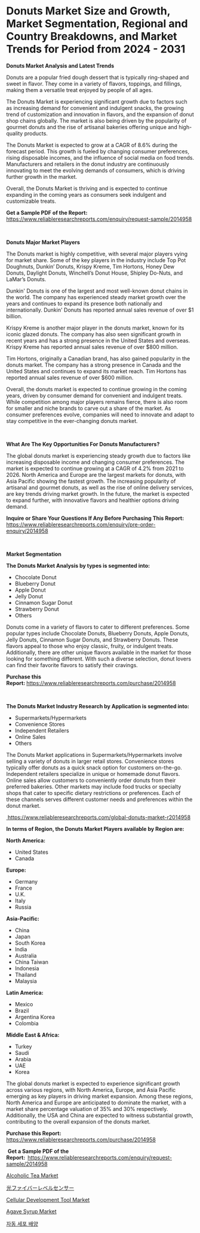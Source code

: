 <p><h1>Donuts Market Size and Growth, Market Segmentation, Regional and Country Breakdowns, and Market Trends for Period from 2024 -  2031</h1></p><p><strong>Donuts Market Analysis and Latest Trends</strong></p>
<p><p>Donuts are a popular fried dough dessert that is typically ring-shaped and sweet in flavor. They come in a variety of flavors, toppings, and fillings, making them a versatile treat enjoyed by people of all ages.</p><p>The Donuts Market is experiencing significant growth due to factors such as increasing demand for convenient and indulgent snacks, the growing trend of customization and innovation in flavors, and the expansion of donut shop chains globally. The market is also being driven by the popularity of gourmet donuts and the rise of artisanal bakeries offering unique and high-quality products.</p><p>The Donuts Market is expected to grow at a CAGR of 8.6% during the forecast period. This growth is fueled by changing consumer preferences, rising disposable incomes, and the influence of social media on food trends. Manufacturers and retailers in the donut industry are continuously innovating to meet the evolving demands of consumers, which is driving further growth in the market.</p><p>Overall, the Donuts Market is thriving and is expected to continue expanding in the coming years as consumers seek indulgent and customizable treats.</p></p>
<p><strong>Get a Sample PDF of the Report:&nbsp;</strong> <a href="https://www.reliableresearchreports.com/enquiry/request-sample/2014958">https://www.reliableresearchreports.com/enquiry/request-sample/2014958</a></p>
<p>&nbsp;</p>
<p><strong>Donuts Major Market Players</strong></p>
<p><p>The Donuts market is highly competitive, with several major players vying for market share. Some of the key players in the industry include Top Pot Doughnuts, Dunkin’ Donuts, Krispy Kreme, Tim Hortons, Honey Dew Donuts, Daylight Donuts, Winchell’s Donut House, Shipley Do-Nuts, and LaMar’s Donuts.</p><p>Dunkin' Donuts is one of the largest and most well-known donut chains in the world. The company has experienced steady market growth over the years and continues to expand its presence both nationally and internationally. Dunkin' Donuts has reported annual sales revenue of over $1 billion.</p><p>Krispy Kreme is another major player in the donuts market, known for its iconic glazed donuts. The company has also seen significant growth in recent years and has a strong presence in the United States and overseas. Krispy Kreme has reported annual sales revenue of over $800 million.</p><p>Tim Hortons, originally a Canadian brand, has also gained popularity in the donuts market. The company has a strong presence in Canada and the United States and continues to expand its market reach. Tim Hortons has reported annual sales revenue of over $600 million.</p><p>Overall, the donuts market is expected to continue growing in the coming years, driven by consumer demand for convenient and indulgent treats. While competition among major players remains fierce, there is also room for smaller and niche brands to carve out a share of the market. As consumer preferences evolve, companies will need to innovate and adapt to stay competitive in the ever-changing donuts market.</p></p>
<p>&nbsp;</p>
<p><strong>What Are The Key Opportunities For Donuts Manufacturers?</strong></p>
<p><p>The global donuts market is experiencing steady growth due to factors like increasing disposable income and changing consumer preferences. The market is expected to continue growing at a CAGR of 4.2% from 2021 to 2026. North America and Europe are the largest markets for donuts, with Asia Pacific showing the fastest growth. The increasing popularity of artisanal and gourmet donuts, as well as the rise of online delivery services, are key trends driving market growth. In the future, the market is expected to expand further, with innovative flavors and healthier options driving demand.</p></p>
<p><strong>Inquire or Share Your Questions If Any Before Purchasing This Report:</strong> <a href="https://www.reliableresearchreports.com/enquiry/pre-order-enquiry/2014958">https://www.reliableresearchreports.com/enquiry/pre-order-enquiry/2014958</a></p>
<p>&nbsp;</p>
<p><strong>Market Segmentation</strong></p>
<p><strong>The Donuts Market Analysis by types is segmented into:</strong></p>
<p><ul><li>Chocolate Donut</li><li>Blueberry Donut</li><li>Apple Donut</li><li>Jelly Donut</li><li>Cinnamon Sugar Donut</li><li>Strawberry Donut</li><li>Others</li></ul></p>
<p><p>Donuts come in a variety of flavors to cater to different preferences. Some popular types include Chocolate Donuts, Blueberry Donuts, Apple Donuts, Jelly Donuts, Cinnamon Sugar Donuts, and Strawberry Donuts. These flavors appeal to those who enjoy classic, fruity, or indulgent treats. Additionally, there are other unique flavors available in the market for those looking for something different. With such a diverse selection, donut lovers can find their favorite flavors to satisfy their cravings.</p></p>
<p><strong>Purchase this Report:&nbsp;</strong><a href="https://www.reliableresearchreports.com/purchase/2014958">https://www.reliableresearchreports.com/purchase/2014958</a></p>
<p>&nbsp;</p>
<p><strong>The Donuts Market Industry Research by Application is segmented into:</strong></p>
<p><ul><li>Supermarkets/Hypermarkets</li><li>Convenience Stores</li><li>Independent Retailers</li><li>Online Sales</li><li>Others</li></ul></p>
<p><p>The Donuts Market applications in Supermarkets/Hypermarkets involve selling a variety of donuts in larger retail stores. Convenience stores typically offer donuts as a quick snack option for customers on-the-go. Independent retailers specialize in unique or homemade donut flavors. Online sales allow customers to conveniently order donuts from their preferred bakeries. Other markets may include food trucks or specialty shops that cater to specific dietary restrictions or preferences. Each of these channels serves different customer needs and preferences within the donut market.</p></p>
<p><a href="https://www.reliableresearchreports.com/global-donuts-market-r2014958">&nbsp;https://www.reliableresearchreports.com/global-donuts-market-r2014958</a></p>
<p><strong>In terms of Region, the Donuts Market Players available by Region are:</strong></p>
<p>
    <p> <strong> North America: </strong>
        <ul>
            <li>United States</li>
            <li>Canada</li>
        </ul>
        </p> 
    <p> <strong> Europe: </strong>
        <ul>
            <li>Germany</li>
            <li>France</li>
            <li>U.K.</li>
            <li>Italy</li>
            <li>Russia</li>
        </ul>
        </p> 
    <p> <strong> Asia-Pacific: </strong>
        <ul>
            <li>China</li>
            <li>Japan</li>
            <li>South Korea</li>
            <li>India</li>
            <li>Australia</li>
            <li>China Taiwan</li>
            <li>Indonesia</li>
            <li>Thailand</li>
            <li>Malaysia</li>
        </ul>
        </p> 
    <p> <strong> Latin America: </strong>
        <ul>
            <li>Mexico</li>
            <li>Brazil</li>
            <li>Argentina Korea</li>
            <li>Colombia</li>
        </ul>
        </p> 
    <p> <strong> Middle East & Africa: </strong>
        <ul>
            <li>Turkey</li>
            <li>Saudi</li>
            <li>Arabia</li>
            <li>UAE</li>
            <li>Korea</li>
        </ul>
    </p>
    </p>
<p><p>The global donuts market is expected to experience significant growth across various regions, with North America, Europe, and Asia Pacific emerging as key players in driving market expansion. Among these regions, North America and Europe are anticipated to dominate the market, with a market share percentage valuation of 35% and 30% respectively. Additionally, the USA and China are expected to witness substantial growth, contributing to the overall expansion of the donuts market.</p></p>
<p><strong>Purchase this Report: </strong><a href="https://www.reliableresearchreports.com/purchase/2014958">https://www.reliableresearchreports.com/purchase/2014958</a></p>
<p>&nbsp;<strong>Get a Sample PDF of the Report:&nbsp;&nbsp;</strong><a href="https://www.reliableresearchreports.com/enquiry/request-sample/2014958">https://www.reliableresearchreports.com/enquiry/request-sample/2014958</a></p>
<p><strong></strong></p>
<p><p><a href="https://github.com/jhcraigie/Market-Research-Report-List-2/blob/main/alcoholic-tea-market.md">Alcoholic Tea Market</a></p><p><a href="https://medium.com/@cierrahayes94/%E3%83%95%E3%82%A1%E3%82%A4%E3%83%90%E3%83%BC%E5%85%89%E3%83%AC%E3%83%99%E3%83%AB%E3%82%BB%E3%83%B3%E3%82%B5%E3%81%AE%E5%B8%82%E5%A0%B4%E3%81%AF-%E5%B8%82%E5%A0%B4%E3%82%B7%E3%82%A7%E3%82%A2-%E3%82%B5%E3%82%A4%E3%82%BA-2031%E5%B9%B4%E3%81%BE%E3%81%A7%E3%81%AE%E4%BA%88%E6%B8%AC%E3%81%AB%E7%84%A6%E7%82%B9%E3%82%92%E5%BD%93%E3%81%A6%E3%81%A6%E3%81%84%E3%81%BE%E3%81%99-ba8f9ffbbbb6">光ファイバーレベルセンサー</a></p><p><a href="https://issuu.com/reportprime-2/docs/cellular-development-tool-market-size-2030.pptx">Cellular Development Tool Market</a></p><p><a href="https://github.com/PeterParrish5/Market-Research-Report-List-4/blob/main/agave-syrup-market.md">Agave Syrup Market</a></p><p><a href="https://github.com/fernandotryO5lson96765/Market-Research-Report-List-1/blob/main/318893417322.md">자동 세포 배양</a></p></p>